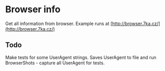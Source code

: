 # Browser info

Get all information from browser. Example runs at [http://browser.7ka.cz/](http://browser.7ka.cz/)

## Todo

Make tests for some UserAgent strings.
Saves UserAgent to file and run BrowserShots - capture all UserAgent for tests.